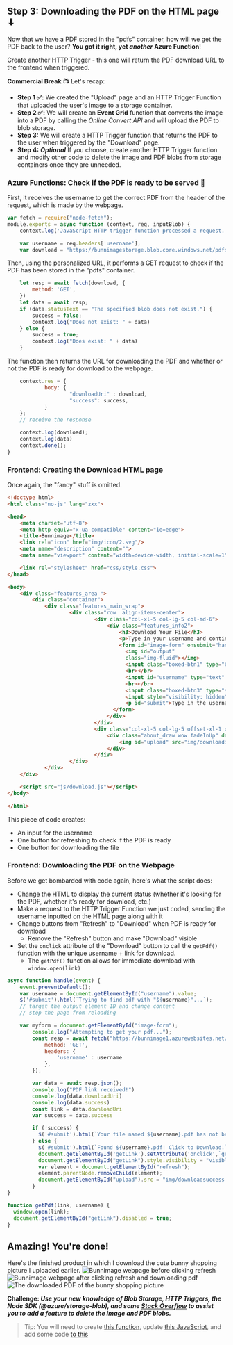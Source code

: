 ## Step 3: Downloading the PDF on the HTML page ⬇
Now that we have a PDF stored in the "pdfs" container, how will we get the PDF back to the user? **You got it right, yet *another* Azure Function**!

Create another HTTP Trigger - this one will return the PDF download URL to the frontend when triggered.

**Commercial Break** 📺
Let's recap:
* **Step 1 ✅:** We created the "Upload" page and an HTTP Trigger Function that uploaded the user's image to a storage container.
* **Step 2 ✅:** We will create an **Event Grid** function that converts the image into a PDF by calling the *Online Convert API* and will upload the PDF to blob storage.
* **Step 3:** We will create a HTTP Trigger function that returns the PDF to the user when triggered by the "Download" page.
* **Step 4:** ***Optional*** If you choose, create another HTTP Trigger function and modify other code to delete the image and PDF blobs from storage containers once they are unneeded.

### Azure Functions: Check if the PDF is ready to be served 🍝

First, it receives the username to get the correct PDF from the header of the request, which is made by the webpage.
```js
var fetch = require("node-fetch");
module.exports = async function (context, req, inputBlob) {
    context.log('JavaScript HTTP trigger function processed a request.');

    var username = req.headers['username'];
    var download = "https://bunnimagestorage.blob.core.windows.net/pdfs/" + username + ".pdf";
```

Then, using the personalized URL, it performs a GET request to check if the PDF has been stored in the "pdfs" container.
```js
    let resp = await fetch(download, {
        method: 'GET',
    })
    let data = await resp;
    if (data.statusText == "The specified blob does not exist.") {
        success = false;
        context.log("Does not exist: " + data)
    } else {
        success = true;
        context.log("Does exist: " + data)
    }

```

The function then returns the URL for downloading the PDF and whether or not the PDF is ready for download to the webpage.
```js
    context.res = {
            body: {
                    "downloadUri" : download,
                    "success": success,
            }
    };
    // receive the response

    context.log(download);
    context.log(data)
    context.done();
}
```

### Frontend: Creating the Download HTML page

Once again, the "fancy" stuff is omitted. <!-- but please omit the unnecessary stuff ... ! -->
```html
<!doctype html>
<html class="no-js" lang="zxx">

<head>
    <meta charset="utf-8">
    <meta http-equiv="x-ua-compatible" content="ie=edge">
    <title>Bunnimage</title>
    <link rel="icon" href="img/icon/2.svg"/>
    <meta name="description" content="">
    <meta name="viewport" content="width=device-width, initial-scale=1">

    <link rel="stylesheet" href="css/style.css">
</head>

<body>
    <div class="features_area ">
        <div class="container">
            <div class="features_main_wrap">
                    <div class="row  align-items-center">
                            <div class="col-xl-5 col-lg-5 col-md-6">
                                <div class="features_info2">
                                    <h3>Download Your File</h3>
                                    <p>Type in your username and continually refresh to check for your pdf.</p>
                                    <form id="image-form" onsubmit="handle(event)" enctype="multipart/form-data">
                                      <img id="output" 
                                      class="img-fluid"></img>
                                      <input class="boxed-btn1" type="button" value="Download Another Picture" onclick="window.location.reload();"></input>
                                      <br></br>
                                      <input id="username" type="text" class="form-control" placeholder="Enter valid username">
                                      <br></br>
                                      <input class="boxed-btn3" type="submit" value="Refresh" id="refresh"></input>
                                      <input style="visibility: hidden" class="boxed-btn3" type="button" value="Download File" id="getLink" download target="_blank"></input>
                                      <p id="submit">Type in the username you used to upload and click refresh.</p>
                                  </form>
                                </div>
                            </div>
                            <div class="col-xl-5 col-lg-5 offset-xl-1 offset-lg-1 col-md-6 ">
                                <div class="about_draw wow fadeInUp" data-wow-duration=".7s" data-wow-delay=".5s">
                                    <img id="upload" src="img/downloading.gif" alt="">
                                </div>
                            </div>
                    </div>
            </div>
    </div>

    <script src="js/download.js"></script>
</body>

</html>
```
<!-- This needs a better segue from the code -->
This piece of code creates:
- An input for the username
- One button for refreshing to check if the PDF is ready
- One button for downloading the file

### Frontend: Downloading the PDF on the Webpage

<!-- Intersperse these comments with your code -->
Before we get bombarded with code again, here's what the script does:
* Change the HTML to display the current status (whether it's looking for the PDF, whether it's ready for download, etc.)
* Make a request to the HTTP Trigger Function we just coded, sending the username inputted on the HTML page along with it
* Change buttons from "Refresh" to "Download" when PDF is ready for download
  * Remove the "Refresh" button and make "Download" visible
* Set the `onclick` attribute of the "Download" button to call the `getPdf()` function with the unique username + link for download. 
  * The `getPdf()` function allows for immediate download with `window.open(link)`
  
```js
async function handle(event) {
    event.preventDefault();
    var username = document.getElementById("username").value;
    $('#submit').html(`Trying to find pdf with "${username}"...`);
    // target the output element ID and change content
    // stop the page from reloading

    var myform = document.getElementById("image-form");
        console.log("Attempting to get your pdf...");
        const resp = await fetch("https://bunnimage1.azurewebsites.net/api/downloadTrigger?code=ryCKYqZQJpiq9bagb4Nmifbg6pFZvcyfsNmF4GEybYaL68bGsbdrNA==", {
            method: 'GET',
            headers: {
                'username' : username
            },
        });

        var data = await resp.json();
        console.log("PDF link received!")
        console.log(data.downloadUri)
        console.log(data.success)
        const link = data.downloadUri
        var success = data.success

        if (!success) {
          $('#submit').html(`Your file named ${username}.pdf has not been converted yet. Please continue refreshing!`)
        } else {
          $('#submit').html(`Found ${username}.pdf! Click to Download.`);
          document.getElementById('getLink').setAttribute('onclick',`getPdf("${link}", "${username}")`);
          document.getElementById("getLink").style.visibility = "visible";
          var element = document.getElementById("refresh");
          element.parentNode.removeChild(element);
          document.getElementById("upload").src = "img/downloadsuccess.gif";
        }
}

function getPdf(link, username) {
  window.open(link);
  document.getElementById("getLink").disabled = true;
}
```

## Amazing! You're done! 

Here's the finished product in which I download the cute bunny shopping picture I uploaded earlier.
![Bunnimage webpage before clicking refresh](https://user-images.githubusercontent.com/69332964/99192741-95d4ad00-2742-11eb-8b77-f0c9e6d159d7.png)
![Bunnimage webpage after clicking refresh and downloading pdf](https://user-images.githubusercontent.com/69332964/99192756-b00e8b00-2742-11eb-9fea-dc64a9083c63.png)
![The downloaded PDF of the bunny shopping picture](https://user-images.githubusercontent.com/69332964/99192766-bbfa4d00-2742-11eb-8371-630af1b21778.png)

**Challenge: *Use your new knowledge of Blob Storage, HTTP Triggers, the Node SDK (@azure/storage-blob), and some [Stack Overflow](https://stackoverflow.com/questions/60716837/how-to-delete-a-blob-from-azure-blob-v12-sdk-for-node-js) to assist you to add a feature to delete the image and PDF blobs.***
> Tip: You will need to create [this function](https://github.com/emsesc/bunnimage/blob/main/azure/deletePDF.js), update [this JavaScript](https://github.com/emsesc/bunnimage/blob/main/js/download.js), and add some code [to this](https://github.com/emsesc/bunnimage/blob/main/azure/convertImage.js)
